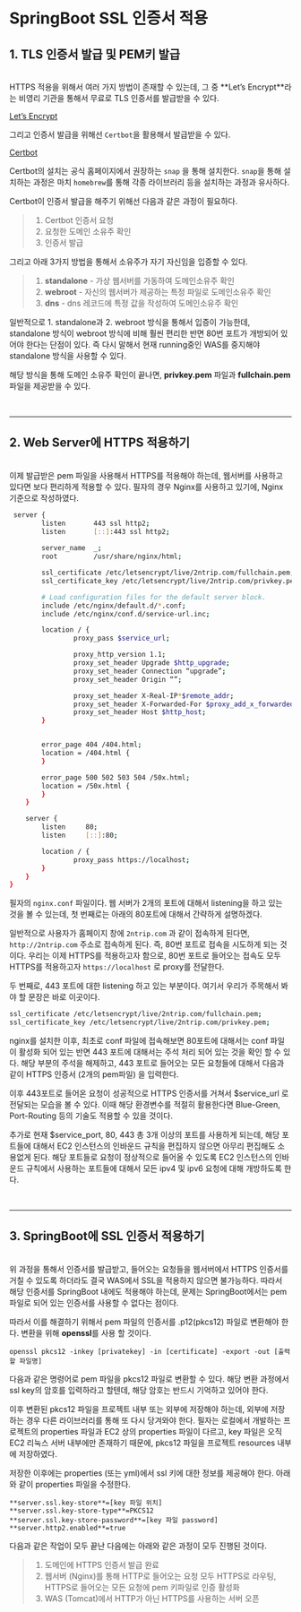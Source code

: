 # SpringBoot SSL 인증서 적용
## 1. TLS 인증서 발급 및 PEM키 발급

<br>
HTTPS 적용을 위해서 여러 가지 방법이 존재할 수 있는데, 그 중 **Let’s Encrypt**라는 비영리 기관을 통해서 무료로 TLS 인증서를 발급받을 수 있다.

[Let’s Encrypt](https://letsencrypt.org/)

그리고 인증서 발급을 위해선 `Certbot`을 활용해서 발급받을 수 있다.

[Certbot](https://certbot.eff.org/)

Certbot의 설치는 공식 홈페이지에서 권장하는 `snap` 을 통해 설치한다.
`snap`을 통해 설치하는 과정은 마치 `homebrew`를 통해 각종 라이브러리 등을 설치하는 과정과 유사하다.

Certbot이 인증서 발급을 해주기 위해선 다음과 같은 과정이 필요하다.

> 1. Certbot 인증서 요청
> 2. 요청한 도메인 소유주 확인
> 3. 인증서 발급

그리고 아래 3가지 방법을 통해서 소유주가 자기 자신임을 입증할 수 있다. 

> 1. **standalone** - 가상 웹서버를 가동하여 도메인소유주 확인
> 2. **webroot** - 자신의 웹서버가 제공하는 특정 파일로 도메인소유주 확인
> 3. **dns** - dns 레코드에 특정 값을 작성하여 도메인소유주 확인

일반적으로 1. standalone과 2. webroot 방식을 통해서 입증이 가능한데, standalone 방식이 webroot 방식에 비해 훨씬 편리한 반면 80번 포트가 개방되어 있어야 한다는 단점이 있다. 즉 다시 말해서 현재 running중인 WAS를 중지해야 standalone 방식을 사용할 수 있다.

해당 방식을 통해 도메인 소유주 확인이 끝나면, **privkey.pem** 파일과 **fullchain.pem** 파일을 제공받을 수 있다. 

<br>

---
## 2. Web Server에 HTTPS 적용하기

<br>
이제 발급받은 pem 파일을 사용해서 HTTPS를 적용해야 하는데, 웹서버를 사용하고 있다면 보다 편리하게 적용할 수 있다. 필자의 경우 Nginx를 사용하고 있기에, Nginx 기준으로 작성하였다.

<br>

```bash
 server {
        listen       443 ssl http2;
        listen       [::]:443 ssl http2;
        
        server_name  _;
        root         /usr/share/nginx/html;

        ssl_certificate /etc/letsencrypt/live/2ntrip.com/fullchain.pem;
        ssl_certificate_key /etc/letsencrypt/live/2ntrip.com/privkey.pem;

        # Load configuration files for the default server block.
        include /etc/nginx/default.d/*.conf;
        include /etc/nginx/conf.d/service-url.inc;

        location / {
                proxy_pass $service_url;

                proxy_http_version 1.1;
                proxy_set_header Upgrade $http_upgrade;
                proxy_set_header Connection “upgrade”;
                proxy_set_header Origin “”;

                proxy_set_header X-Real-IP*$remote_addr;
                proxy_set_header X-Forwarded-For $proxy_add_x_forwarded_for;
                proxy_set_header Host $http_host;
        }


        error_page 404 /404.html;
        location = /404.html {
        }

        error_page 500 502 503 504 /50x.html;
        location = /50x.html {
        }
    }

    server {
        listen     80;
        listen     [::]:80;

        location / {
                proxy_pass https://localhost;
        }
    }
} 
```
  
필자의 `nginx.conf` 파일이다. 웹 서버가 2개의 포트에 대해서 listening을 하고 있는 것을 볼 수 있는데, 첫 번째로는 아래의 80포트에 대해서 간략하게 설명하겠다.

일반적으로 사용자가 홈페이지 창에 `2ntrip.com` 과 같이 접속하게 된다면, `http://2ntrip.com` 주소로 접속하게 된다. 즉, 80번 포트로 접속을 시도하게 되는 것이다. 우리는 이제 HTTPS를 적용하고자 함으로, 80번 포트로 들어오는 접속도 모두 HTTPS를 적용하고자 `https://localhost` 로 proxy를 전달한다.

두 번째로, 443 포트에 대한 listening 하고 있는 부분이다. 여기서 우리가 주목해서 봐야 할 문장은 바로 이곳이다.
```bash
ssl_certificate /etc/letsencrypt/live/2ntrip.com/fullchain.pem;
ssl_certificate_key /etc/letsencrypt/live/2ntrip.com/privkey.pem;
```

nginx를 설치한 이후, 최초로 conf 파일에 접속해보면 80포트에 대해서는 conf 파일이 활성화 되어 있는 반면 443 포트에 대해서는 주석 처리 되어 있는 것을 확인 할 수 있다. 해당 부분의 주석을 해제하고, 443 포트로 들어오는 모든 요청들에 대해서 다음과 같이 HTTPS 인증서 (2개의 pem파일) 을 입력한다.

이후 443포트로 들어온 요청이 성공적으로 HTTPS 인증서를 거쳐서 $service_url 로 전달되는 모습을 볼 수 있다. 이때 해당 환경변수를 적절히 활용한다면 Blue-Green, Port-Routing 등의 기술도 적용할 수 있을 것이다.

추가로 현재 $service_port, 80, 443 총 3개 이상의 포트를 사용하게 되는데, 해당 포트들에 대해서 EC2 인스턴스의 인바운드 규칙을 편집하지 않으면 아무리 편집해도 소용없게 된다. 해당 포트들로 요청이 정상적으로 들어올 수 있도록 EC2 인스턴스의 인바운드 규칙에서 사용하는 포트들에 대해서 모든 ipv4 및 ipv6 요청에 대해 개방하도록 한다.

<br>

---
## 3. SpringBoot에 SSL 인증서 적용하기

<br>
위 과정을 통해서 인증서를 발급받고, 들어오는 요청들을 웹서버에서 HTTPS 인증서를 거칠 수 있도록 하더라도 결국 WAS에서 SSL을 적용하지 않으면 불가능하다. 따라서 해당 인증서를 SpringBoot 내에도 적용해야 하는데, 문제는 SpringBoot에서는 pem파일로 되어 있는 인증서를 사용할 수 없다는 점이다.

따라서 이를 해결하기 위해서 pem 파일의 인증서를 .p12(pkcs12) 파일로 변환해야 한다. 변환을 위해 **openssl**를 사용 할 것이다.

```
openssl pkcs12 -inkey [privatekey] -in [certificate] -export -out [출력할 파일명]
```

다음과 같은 명령어로 pem 파일을 pkcs12 파일로 변환할 수 있다. 해당 변환 과정에서 
ssl key의 암호를 입력하라고 할텐데, 해당 암호는 반드시 기억하고 있어야 한다.

이후 변환된 pkcs12 파일을 프로젝트 내부 또는 외부에 저장해야 하는데, 외부에 저장하는 경우 다른 라이브러리를 통해 또 다시 당겨와야 한다. 필자는 로컬에서 개발하는 프로젝트의 properties 파일과 EC2 상의 properties 파일이 다르고, key 파일은 오직 EC2 리눅스 서버 내부에만 존재하기 때문에, pkcs12 파일을 프로젝트 resources 내부에 저장하였다.

저장한 이후에는 properties (또는 yml)에서 ssl 키에 대한 정보를 제공해야 한다. 아래와 같이 properties 파일을 수정한다.

```
**server.ssl.key-store**=[key 파일 위치]
**server.ssl.key-store-type**=PKCS12
**server.ssl.key-store-password**=[key 파일 password]
**server.http2.enabled**=true
``` 

다음과 같은 작업이 모두 끝난 다음에는 아래와 같은 과정이 모두 진행된 것이다.

> 1. 도메인에 HTTPS 인증서 발급 완료
> 2. 웹서버 (Nginx)를 통해 HTTP로 들어오는 요청 모두 HTTPS로 라우팅, HTTPS로 들어오는 모든 요청에 pem 키파일로 인증 활성화
> 3. WAS (Tomcat)에서 HTTP가 아닌 HTTPS를 사용하는 서버 오픈 

